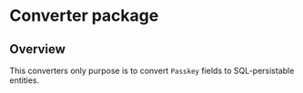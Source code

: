 # Converter package

## Overview

This converters only purpose is to convert `Passkey` fields to SQL-persistable entities.